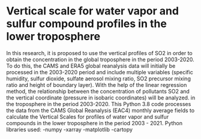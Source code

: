 # Vertical scale for water vapor and sulfur compound profiles in the lower troposphere
In this research, it is proposed to use the vertical profiles of SO2 in order to obtain the concentration in the global troposphere in the period 2003-2020. To do this, the CAMS and ERA5 global reanalysis data will initially be processed in the 2003-2020 period and include multiple variables (specific humidity, sulfur dioxide, sulfate aerosol mixing ratio, SO2 precursor mixing ratio and height of boundary layer).  With the help of the linear regression method, the relationship between the concentration of pollutants SO2 and the vertical coordinate (pressure in isobaric coordinates) will be analyzed. in the troposphere in the period 2003-2020.
This Python 3.8 code processes the data from the CAMS Global Reanalysis (EAC4) monthly average fields to calculate the Vertical Scales for profiles of water vapor and sulfur compounds in the lower troposphere in the period 2003 - 2021.
Python libraries used:
-numpy
-xarray
-matplotlib
-cartopy
